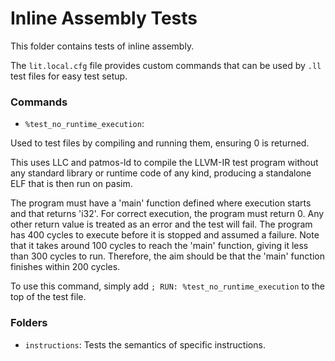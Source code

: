 # Inline Assembly Tests

This folder contains tests of inline assembly.

The `lit.local.cfg` file provides custom commands that can be used by `.ll` test files
for easy test setup.

### Commands

* `%test_no_runtime_execution`:

Used to test files by compiling and running them, ensuring 0 is returned.

This uses LLC and patmos-ld to compile the LLVM-IR test program without any 
standard library or runtime code of any kind, producing a standalone ELF that 
is then run on pasim.

The program must have a 'main' function defined where execution starts
and that returns 'i32'.
For correct execution, the program must return 0. Any other return value
is treated as an error and the test will fail.
The program has 400 cycles to execute before it is stopped and assumed a failure.
Note that it takes around 100 cycles to reach the 'main' function,
giving it less than 300 cycles to run. Therefore, the aim should be that the
'main' function finishes within 200 cycles.

To use this command, simply add `; RUN: %test_no_runtime_execution` to the top
of the test file.

### Folders

* `instructions`: Tests the semantics of specific instructions.